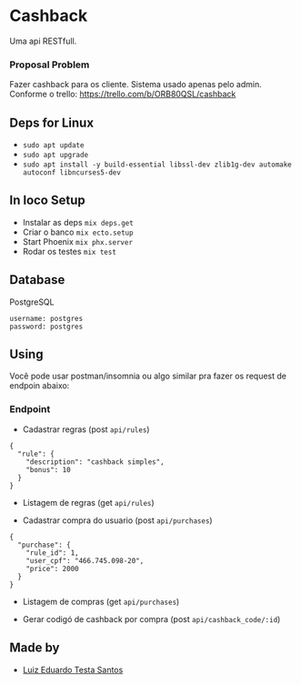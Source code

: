 # Cashback

  Uma api RESTfull.

### Proposal Problem

  Fazer cashback para os cliente. Sistema usado apenas pelo admin. Conforme o trello:
  https://trello.com/b/ORB80QSL/cashback

## Deps for Linux

- `sudo apt update`
- `sudo apt upgrade`
- `sudo apt install -y build-essential libssl-dev zlib1g-dev automake autoconf libncurses5-dev`

## In loco Setup

- Instalar as deps `mix deps.get`
- Criar o banco `mix ecto.setup`
- Start Phoenix  `mix phx.server`
- Rodar os testes `mix test`

## Database
  PostgreSQL
  ```
  username: postgres
  password: postgres
  ```

## Using

 Você pode usar postman/insomnia ou algo similar pra fazer os request de endpoin abaixo:

### Endpoint

 - Cadastrar regras (post `api/rules`)
  ```
  {
    "rule": { 
      "description": "cashback simples", 
      "bonus": 10
    }
  }
  ```

 - Listagem de regras (get `api/rules`)

 - Cadastrar compra do usuario (post `api/purchases`)
  ```
  {
    "purchase": { 
      "rule_id": 1,
      "user_cpf": "466.745.098-20",
      "price": 2000
    }
  }
  ```

 - Listagem de compras (get `api/purchases`)

 - Gerar codigó de cashback por compra (post `api/cashback_code/:id`)

## Made by

 - [Luiz Eduardo Testa Santos](https://github.com/luizeduardotesta)